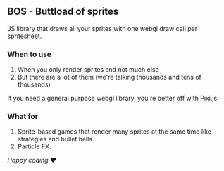 ## BOS - Buttload of sprites

JS library that draws all your sprites with one webgl draw call per spritesheet.

### When to use

1. When you only render sprites and not much else
2. But there are a lot of them (we're talking thousands and tens of thousands)

If you need a general purpose webgl library, you're better off with Pixi.js

### What for

1. Sprite-based games that render many sprites at the same time like strategies and bullet hells.
2. Particle FX.

_Happy coding ♥_
